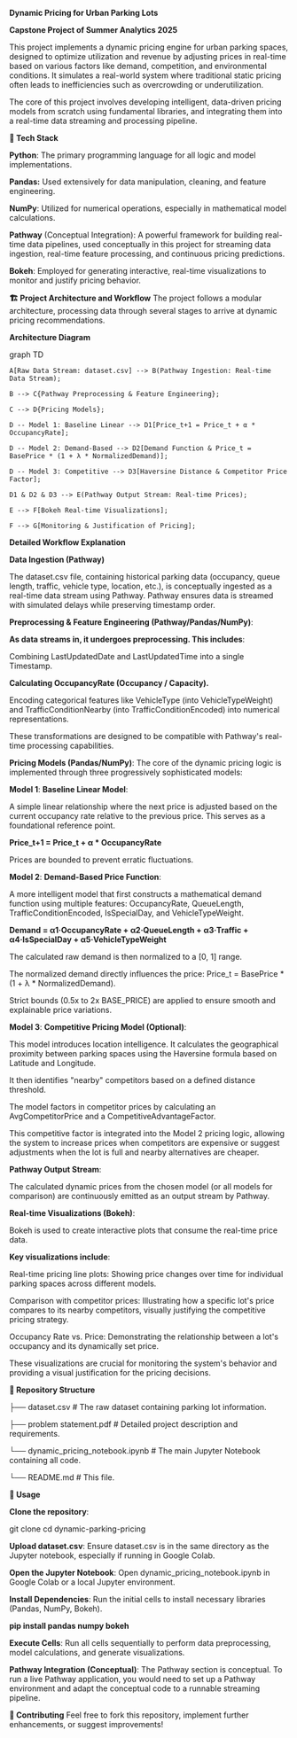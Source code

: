 **Dynamic Pricing for Urban Parking Lots**

**Capstone Project of Summer Analytics 2025**

This project implements a dynamic pricing engine for urban parking spaces, designed to optimize utilization and revenue by adjusting prices in real-time based on various factors like demand, competition, and environmental conditions. It simulates a real-world system where traditional static pricing often leads to inefficiencies such as overcrowding or underutilization.


The core of this project involves developing intelligent, data-driven pricing models from scratch using fundamental libraries, and integrating them into a real-time data streaming and processing pipeline.

**🚀 Tech Stack**

**Python**: The primary programming language for all logic and model implementations.

**Pandas:** Used extensively for data manipulation, cleaning, and feature engineering.

**NumPy**: Utilized for numerical operations, especially in mathematical model calculations.

**Pathway** (Conceptual Integration): A powerful framework for building real-time data pipelines, used conceptually in this project for streaming data
ingestion, real-time feature processing, and continuous pricing predictions.

**Bokeh**: Employed for generating interactive, real-time visualizations to monitor and justify pricing behavior.

**🏗️ Project Architecture and Workflow**
The project follows a modular architecture, processing data through several stages to arrive at dynamic pricing recommendations.

**Architecture Diagram**

graph TD

    A[Raw Data Stream: dataset.csv] --> B(Pathway Ingestion: Real-time Data Stream);
    
    B --> C{Pathway Preprocessing & Feature Engineering};
    
    C --> D{Pricing Models};
    
    D -- Model 1: Baseline Linear --> D1[Price_t+1 = Price_t + α * OccupancyRate];
    
    D -- Model 2: Demand-Based --> D2[Demand Function & Price_t = BasePrice * (1 + λ * NormalizedDemand)];
    
    D -- Model 3: Competitive --> D3[Haversine Distance & Competitor Price Factor];
    
    D1 & D2 & D3 --> E(Pathway Output Stream: Real-time Prices);
    
    E --> F[Bokeh Real-time Visualizations];
    
    F --> G[Monitoring & Justification of Pricing];
    

**Detailed Workflow Explanation**

**Data Ingestion (Pathway)**

The dataset.csv file, containing historical parking data (occupancy, queue length, traffic, vehicle type, location, etc.), is conceptually ingested as a real-time data stream using Pathway. Pathway ensures data is streamed with simulated delays while preserving timestamp order.

**Preprocessing & Feature Engineering (Pathway/Pandas/NumPy)**:

**As data streams in, it undergoes preprocessing. This includes**:

Combining LastUpdatedDate and LastUpdatedTime into a single Timestamp.

**Calculating OccupancyRate (Occupancy / Capacity).**

Encoding categorical features like VehicleType (into VehicleTypeWeight) and TrafficConditionNearby (into TrafficConditionEncoded) into numerical representations.

These transformations are designed to be compatible with Pathway's real-time processing capabilities.

**Pricing Models (Pandas/NumPy)**:
The core of the dynamic pricing logic is implemented through three progressively sophisticated models:

**Model 1**: **Baseline Linear Model**:

A simple linear relationship where the next price is adjusted based on the current occupancy rate relative to the previous price. This serves as a foundational reference point.

**Price_t+1 = Price_t + α * OccupancyRate**

Prices are bounded to prevent erratic fluctuations.

**Model 2**: **Demand-Based Price Function**:

A more intelligent model that first constructs a mathematical demand function using multiple features: OccupancyRate, QueueLength, TrafficConditionEncoded, IsSpecialDay, and VehicleTypeWeight.

**Demand = α1·OccupancyRate + α2·QueueLength + α3·Traffic + α4·IsSpecialDay + α5·VehicleTypeWeight**

The calculated raw demand is then normalized to a [0, 1] range.

The normalized demand directly influences the price: Price_t = BasePrice * (1 + λ * NormalizedDemand).

Strict bounds (0.5x to 2x BASE_PRICE) are applied to ensure smooth and explainable price variations.

**Model 3**: **Competitive Pricing Model (Optional)**:

This model introduces location intelligence. It calculates the geographical proximity between parking spaces using the Haversine formula based on Latitude and Longitude.

It then identifies "nearby" competitors based on a defined distance threshold.

The model factors in competitor prices by calculating an AvgCompetitorPrice and a CompetitiveAdvantageFactor.

This competitive factor is integrated into the Model 2 pricing logic, allowing the system to increase prices when competitors are expensive or suggest adjustments when the lot is full and nearby alternatives are cheaper.

**Pathway Output Stream**:

The calculated dynamic prices from the chosen model (or all models for comparison) are continuously emitted as an output stream by Pathway.

**Real-time Visualizations (Bokeh)**:

Bokeh is used to create interactive plots that consume the real-time price data.

**Key visualizations include**:

Real-time pricing line plots: Showing price changes over time for individual parking spaces across different models.

Comparison with competitor prices: Illustrating how a specific lot's price compares to its nearby competitors, visually justifying the competitive pricing strategy.

Occupancy Rate vs. Price: Demonstrating the relationship between a lot's occupancy and its dynamically set price.

These visualizations are crucial for monitoring the system's behavior and providing a visual justification for the pricing decisions.

**📁 Repository Structure**



├── dataset.csv           # The raw dataset containing parking lot information.

├── problem statement.pdf     # Detailed project description and requirements.

└── dynamic_pricing_notebook.ipynb # The main Jupyter Notebook containing all code.

└── README.md                 # This file.



**📝 Usage**

**Clone the repository**:

git clone <repository-url>
cd dynamic-parking-pricing

**Upload dataset.csv**: Ensure dataset.csv is in the same directory as the Jupyter notebook, especially if running in Google Colab.

**Open the Jupyter Notebook**: Open dynamic_pricing_notebook.ipynb in Google Colab or a local Jupyter environment.

**Install Dependencies**: Run the initial cells to install necessary libraries (Pandas, NumPy, Bokeh).

**pip install pandas numpy bokeh**

**Execute Cells**: Run all cells sequentially to perform data preprocessing, model calculations, and generate visualizations.

**Pathway Integration (Conceptual)**: The Pathway section is conceptual. To run a live Pathway application, you would need to set up a Pathway environment and adapt the conceptual code to a runnable streaming pipeline.

**🤝 Contributing**
Feel free to fork this repository, implement further enhancements, or suggest improvements!




